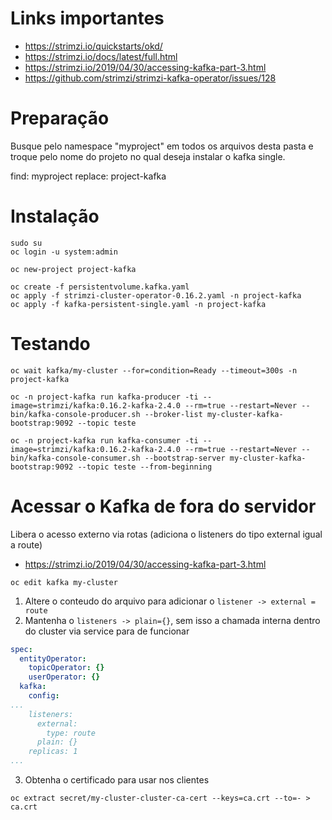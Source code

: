 
# Links importantes

* https://strimzi.io/quickstarts/okd/
* https://strimzi.io/docs/latest/full.html
* https://strimzi.io/2019/04/30/accessing-kafka-part-3.html
* https://github.com/strimzi/strimzi-kafka-operator/issues/128

# Preparação

Busque pelo namespace "myproject" em todos os arquivos desta pasta e troque pelo nome do projeto no qual deseja instalar o kafka single.

find: myproject
replace: project-kafka

# Instalação

```
sudo su
oc login -u system:admin

oc new-project project-kafka

oc create -f persistentvolume.kafka.yaml
oc apply -f strimzi-cluster-operator-0.16.2.yaml -n project-kafka
oc apply -f kafka-persistent-single.yaml -n project-kafka
```

# Testando

```
oc wait kafka/my-cluster --for=condition=Ready --timeout=300s -n project-kafka
```

```
oc -n project-kafka run kafka-producer -ti --image=strimzi/kafka:0.16.2-kafka-2.4.0 --rm=true --restart=Never -- bin/kafka-console-producer.sh --broker-list my-cluster-kafka-bootstrap:9092 --topic teste
```

```
oc -n project-kafka run kafka-consumer -ti --image=strimzi/kafka:0.16.2-kafka-2.4.0 --rm=true --restart=Never -- bin/kafka-console-consumer.sh --bootstrap-server my-cluster-kafka-bootstrap:9092 --topic teste --from-beginning
```

# Acessar o Kafka de fora do servidor

Libera o acesso externo via rotas (adiciona o listeners do tipo external igual a route)

* https://strimzi.io/2019/04/30/accessing-kafka-part-3.html

```
oc edit kafka my-cluster
```

1. Altere o conteudo do arquivo para adicionar o `listener -> external = route`
2. Mantenha o `listeners -> plain={}`, sem isso a chamada interna dentro do cluster via service para de funcionar

```yaml
spec:
  entityOperator:
    topicOperator: {}
    userOperator: {}
  kafka:
    config:
...
    listeners:
      external:
        type: route
      plain: {}
    replicas: 1
...
```

3. Obtenha o certificado para usar nos clientes

```
oc extract secret/my-cluster-cluster-ca-cert --keys=ca.crt --to=- > ca.crt
```